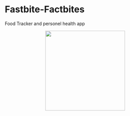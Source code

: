 # Fastbite-Factbites
Food Tracker and personel health app
<p align="center">
  <img src="https://github.com/user-attachments/assets/ef5f7fb2-1024-41b1-8e71-9feb72d3eb0f" width="250">
</p>
